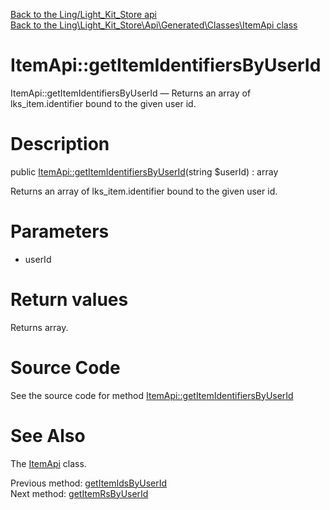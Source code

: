 [Back to the Ling/Light_Kit_Store api](https://github.com/lingtalfi/Light_Kit_Store/blob/master/doc/api/Ling/Light_Kit_Store.md)<br>
[Back to the Ling\Light_Kit_Store\Api\Generated\Classes\ItemApi class](https://github.com/lingtalfi/Light_Kit_Store/blob/master/doc/api/Ling/Light_Kit_Store/Api/Generated/Classes/ItemApi.md)


ItemApi::getItemIdentifiersByUserId
================



ItemApi::getItemIdentifiersByUserId — Returns an array of lks_item.identifier bound to the given user id.




Description
================


public [ItemApi::getItemIdentifiersByUserId](https://github.com/lingtalfi/Light_Kit_Store/blob/master/doc/api/Ling/Light_Kit_Store/Api/Generated/Classes/ItemApi/getItemIdentifiersByUserId.md)(string $userId) : array




Returns an array of lks_item.identifier bound to the given user id.




Parameters
================


- userId

    


Return values
================

Returns array.








Source Code
===========
See the source code for method [ItemApi::getItemIdentifiersByUserId](https://github.com/lingtalfi/Light_Kit_Store/blob/master/Api/Generated/Classes/ItemApi.php#L361-L371)


See Also
================

The [ItemApi](https://github.com/lingtalfi/Light_Kit_Store/blob/master/doc/api/Ling/Light_Kit_Store/Api/Generated/Classes/ItemApi.md) class.

Previous method: [getItemIdsByUserId](https://github.com/lingtalfi/Light_Kit_Store/blob/master/doc/api/Ling/Light_Kit_Store/Api/Generated/Classes/ItemApi/getItemIdsByUserId.md)<br>Next method: [getItemRsByUserId](https://github.com/lingtalfi/Light_Kit_Store/blob/master/doc/api/Ling/Light_Kit_Store/Api/Generated/Classes/ItemApi/getItemRsByUserId.md)<br>

